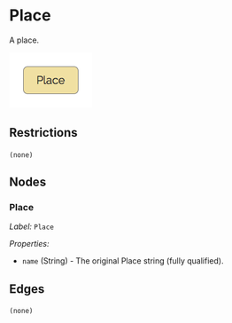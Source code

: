 # Place
A place.

![](../img/place.png)

## Restrictions

`(none)`

## Nodes

### Place

*Label:* `Place`
    
*Properties:*

* `name` (String) - The original Place string (fully qualified).

## Edges

`(none)`